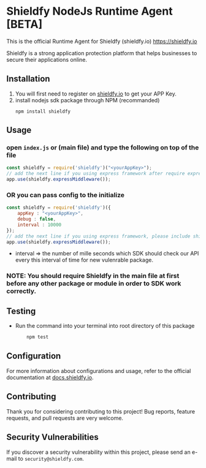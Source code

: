 # Shieldfy NodeJs Runtime Agent [BETA]

This is the official Runtime Agent for Shieldfy (shieldfy.io) https://shieldfy.io

Shieldfy is a strong application protection platform that helps businesses to secure their applications online.

## Installation

1. You will first need to register on [shieldfy.io](https://shieldfy.io/) to get your APP Key.
2. install nodejs sdk package through NPM (recommanded)
    ```
    npm install shieldfy
    ```

## Usage

### open `index.js` or (main file) and type the following **on top of the file**

```js
const shieldfy = require('shieldfy')("<yourAppKey>");
// add the next line if you using express framework after require express, please include shieldfy middleware as following for more protaction and performance.
app.use(shieldfy.expressMiddleware());
```

### OR you can pass config to the initialize

```js
const shieldfy = require('shieldfy')({
    appKey : "<yourAppKey>",
    debug : false,
    interval : 10000
});
// add the next line if you using express framework, please include shieldfy middleware as following for more protaction and performance.
app.use(shieldfy.expressMiddleware());
```
- interval => the number of mille seconds which SDK should check our API every this interval of time for new vulenrable package.


### NOTE: You should require Shieldfy in the main file at first before any other package or module in order to SDK work correctly.

    

## Testing

* Run the command into your terminal into root directory of this package
    ```bash
        npm test
    ```

## Configuration

For more information about configurations and usage, refer to the official documentation at [docs.shieldfy.io](#).

## Contributing

Thank you for considering contributing to this project!
Bug reports, feature requests, and pull requests are very welcome.


## Security Vulnerabilities

If you discover a security vulnerability within this project, please send an e-mail to `security@shieldfy.com`.
